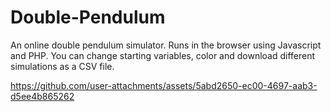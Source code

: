 # Double-Pendulum

An online double pendulum simulator. Runs in the browser using Javascript and PHP. You can change starting variables, color and download different simulations as a CSV file.



https://github.com/user-attachments/assets/5abd2650-ec00-4697-aab3-d5ee4b865262

